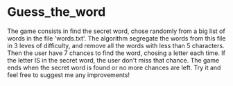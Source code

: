 # Guess_the_word

The game consists in find the secret word, chose randomly from a big list of words in the file 'words.txt'.
The algorithm segregate the words from this file in 3 leves of difficulty, and remove all the words with less than 5 characters.
Then the user have 7 chances to find the word, chosing a letter each time. If the letter IS in the secret word, the user don't miss that chance.
The game ends when the secret word is found or no more chances are left.
Try it and feel free to suggest me any improvements!
